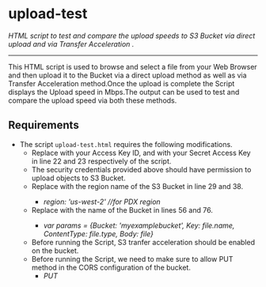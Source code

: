 # upload-test

*HTML script to test and compare the upload speeds to S3 Bucket via direct upload and via Transfer Acceleration .*

----

This HTML script is used to browse and select a file from your Web Browser and then upload it to the Bucket via a direct upload method as well as via Transfer Acceleration method.Once the upload is complete the Script displays the Upload speed in Mbps.The output can be used to test and compare the upload speed via both these methods.

## Requirements

* The script `upload-test.html` requires the following modifications.
  * Replace <Access Key ID> with your Access Key ID, and <Secret Access Key> with your Secret Access Key in line
    22 and 23 respectively of the script.
  * The security credentials provided above should have permission to upload objects to S3 Bucket.
  * Replace <region-name> with the region name of the S3 Bucket in line 29 and 38.
    * *region: 'us-west-2' //for PDX region*
  * Replace <Bucket-Name> with the name of the Bucket in lines 56 and 76.
    * *var params = {Bucket: 'myexamplebucket', Key: file.name, ContentType: file.type, Body: file}*
  * Before running the Script, S3 tranfer acceleration should be enabled on the bucket.
  * Before running the Script, we need to make sure to allow PUT method in the CORS configuration of the bucket.
    * *<AllowedMethod>PUT</AllowedMethod>*




